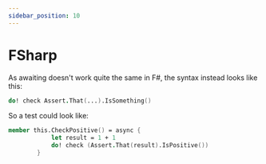 ```yaml
---
sidebar_position: 10
---
```


# FSharp

As awaiting doesn't work quite the same in F#, the syntax instead looks like this:

```fsharp
do! check Assert.That(...).IsSomething()
```

So a test could look like:

```fsharp
member this.CheckPositive() = async {
            let result = 1 + 1
            do! check (Assert.That(result).IsPositive())
        }
```